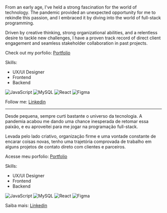 From an early age, I've held a strong fascination for the world of technology. The pandemic provided an unexpected opportunity for me to rekindle this passion, and I embraced it by diving into the world of full-stack programming.

Driven by creative thinking, strong organizational abilities, and a relentless desire to tackle new challenges, I have a proven track record of direct client engagement and seamless stakeholder collaboration in past projects.

Check out my porfolio: [Portfolio](https://jleiite.github.io/portfolio/)

Skills:
- UX/UI Designer
- Frontend
- Backend

 ![JavaScript](https://img.shields.io/badge/JavaScript-323330?style=for-the-badge&logo=javascript&logoColor=F7DF1E) ![MySQL](https://img.shields.io/badge/MySQL-005C84?style=for-the-badge&logo=mysql&logoColor=white) ![React](https://img.shields.io/badge/React-20232A?style=for-the-badge&logo=react&logoColor=61DAFB) ![Figma](https://img.shields.io/badge/Figma-F24E1E?style=for-the-badge&logo=figma&logoColor=white)

Follow me: [Linkedin](https://www.linkedin.com/in/jleiite/)

------------------------

Desde pequena, sempre curti bastante o universo da tecnologia. A pandemia acabou me dando uma chance inesperada de retomar essa paixão, e eu aproveitei para me jogar na programação full-stack.

Levada pelo lado criativo, organização firme e uma vontade constante de encarar coisas novas, tenho uma trajetória comprovada de trabalho em alguns projetos de contato direto com clientes e parceiros.

Acesse meu porfolio: [Portfolio](https://jleiite.github.io/portfolio/)

Skills:
- UX/UI Designer
- Frontend
- Backend

![JavaScript](https://img.shields.io/badge/JavaScript-323330?style=for-the-badge&logo=javascript&logoColor=F7DF1E) ![MySQL](https://img.shields.io/badge/MySQL-005C84?style=for-the-badge&logo=mysql&logoColor=white) ![React](https://img.shields.io/badge/React-20232A?style=for-the-badge&logo=react&logoColor=61DAFB) ![Figma](https://img.shields.io/badge/Figma-F24E1E?style=for-the-badge&logo=figma&logoColor=white)

Saiba mais: [Linkedin](https://www.linkedin.com/in/jleiite/)
